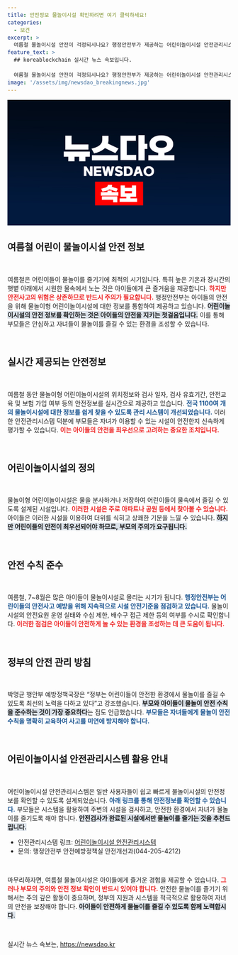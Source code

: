 ```yaml
---
title: 안전정보 물놀이시설 확인하려면 여기 클릭하세요!
categories:
  - 보건
excerpt: >
  여름철 물놀이시설 안전이 걱정되시나요? 행정안전부가 제공하는 어린이놀이시설 안전관리시스템을 통해 전국 1100여 개 물놀이시설의 안전 정보를 실시간으로 확인해보세요! 지금 바로 안전한 물놀이를 즐길 준비를 하세요!
feature_text: >
  ## koreablockchain 실시간 뉴스 속보입니다.

  여름철 물놀이시설 안전이 걱정되시나요? 행정안전부가 제공하는 어린이놀이시설 안전관리시스템을 통해 전국 1100여 개 물놀이시설의 안전 정보를 실시간으로 확인해보세요! 지금 바로 안전한 물놀이를 즐길 준비를 하세요!
image: '/assets/img/newsdao_breakingnews.jpg'
---
```


<p><img src="/assets/img/newsdao_breakingnews.jpg" alt="koreablockchain 속보" /></p>

<h2 data-ke-size="size26">여름철 어린이 물놀이시설 안전 정보</h2>

<p data-ke-size="size16">&nbsp;</p>

<p>여름철은 어린이들이 물놀이를 즐기기에 최적의 시기입니다. 특히 높은 기온과 장시간의 햇볕 아래에서 시원한 물속에서 노는 것은 아이들에게 큰 즐거움을 제공합니다. <b><span style="color: #ee2323;">하지만 안전사고의 위험은 상존하므로 반드시 주의가 필요합니다.</span></b> 행정안전부는 아이들의 안전을 위해 물놀이형 어린이놀이시설에 대한 정보를 통합하여 제공하고 있습니다. <b><span style="background-color: #21538527;">어린이놀이시설의 안전 정보를 확인하는 것은 아이들의 안전을 지키는 첫걸음입니다.</span></b> 이를 통해 부모들은 안심하고 자녀들이 물놀이를 즐길 수 있는 환경을 조성할 수 있습니다. </p>

<p data-ke-size="size16">&nbsp;</p>

<h2 data-ke-size="size26">실시간 제공되는 안전정보</h2>

<p data-ke-size="size16">&nbsp;</p>

<p>여름철 동안 물놀이형 어린이놀이시설의 위치정보와 검사 일자, 검사 유효기간, 안전교육 및 보험 가입 여부 등의 안전정보를 실시간으로 제공하고 있습니다. <b><span style="color: #1a5490;">전국 1100여 개의 물놀이시설에 대한 정보를 쉽게 찾을 수 있도록 관리 시스템이 개선되었습니다.</span></b> 이러한 안전관리시스템 덕분에 부모들은 자녀가 이용할 수 있는 시설이 안전한지 신속하게 평가할 수 있습니다. <b><span style="color: #ee2323;">이는 아이들의 안전을 최우선으로 고려하는 중요한 조치입니다.</span></b></p>

<p data-ke-size="size16">&nbsp;</p>

<h2 data-ke-size="size26">어린이놀이시설의 정의</h2>

<p data-ke-size="size16">&nbsp;</p>

<p>물놀이형 어린이놀이시설은 물을 분사하거나 저장하여 어린이들이 물속에서 즐길 수 있도록 설계된 시설입니다. <b><span style="color: #ee2323;">이러한 시설은 주로 아파트나 공원 등에서 찾아볼 수 있습니다.</span></b> 아이들은 이러한 시설을 이용하여 더위를 식히고 상쾌한 기분을 느낄 수 있습니다. <b><span style="background-color: #21538527;">하지만 어린이들의 안전이 최우선되어야 하므로, 부모의 주의가 요구됩니다.</span></b></p>

<p data-ke-size="size16">&nbsp;</p>

<h2 data-ke-size="size26">안전 수칙 준수</h2>

<p data-ke-size="size16">&nbsp;</p>

<p>여름철, 7~8월은 많은 아이들이 물놀이시설로 몰리는 시기가 됩니다. <b><span style="color: #1a5490;">행정안전부는 어린이들의 안전사고 예방을 위해 지속적으로 시설 안전기준을 점검하고 있습니다.</span></b> 물놀이시설의 안전요원 운영 실태와 수심 제한, 배수구 접근 제한 등의 여부를 수시로 확인합니다. <b><span style="color: #ee2323;">이러한 점검은 아이들이 안전하게 놀 수 있는 환경을 조성하는 데 큰 도움이 됩니다.</span></b></p>

<p data-ke-size="size16">&nbsp;</p>

<h2 data-ke-size="size26">정부의 안전 관리 방침</h2>

<p data-ke-size="size16">&nbsp;</p>

<p>박명균 행안부 예방정책국장은 “정부는 어린이들이 안전한 환경에서 물놀이를 즐길 수 있도록 최선의 노력을 다하고 있다”고 강조했습니다. <b><span style="background-color: #21538527;">부모와 아이들이 물놀이 안전 수칙을 준수하는 것이 가장 중요하다</span></b>는 점도 언급했습니다. <b><span style="color: #1a5490;">부모들은 자녀들에게 물놀이 안전 수칙을 명확히 교육하여 사고를 미연에 방지해야 합니다.</span></b></p>

<p data-ke-size="size16">&nbsp;</p>

<h2 data-ke-size="size26">어린이놀이시설 안전관리시스템 활용 안내</h2>

<p data-ke-size="size16">&nbsp;</p>

<p>어린이놀이시설 안전관리시스템은 일반 사용자들이 쉽고 빠르게 물놀이시설의 안전정보를 확인할 수 있도록 설계되었습니다. <b><span style="color: #1a5490;">아래 링크를 통해 안전정보를 확인할 수 있습니다.</span></b> 부모들은 시스템을 활용하여 주변의 시설을 검사하고, 안전한 환경에서 자녀가 물놀이를 즐기도록 해야 합니다. <b><span style="background-color: #21538527;">안전검사가 완료된 시설에서만 물놀이를 즐기는 것을 추천드립니다.</span></b> </p>

<ul>
    <li>안전관리시스템 링크: <a href="https://www.cpf.go.kr/cpf">어린이놀이시설 안전관리시스템</a></li>
    <li>문의: 행정안전부 안전예방정책실 안전개선과(044-205-4212)</li>
</ul>

<p data-ke-size="size16">&nbsp;</p>

<p>마무리하자면, 여름철 물놀이시설은 아이들에게 즐거운 경험을 제공할 수 있습니다. <b><span style="color: #ee2323;">그러나 부모의 주의와 안전 정보 확인이 반드시 있어야 합니다.</span></b> 안전한 물놀이를 즐기기 위해서는 주의 깊은 활동이 중요하며, 정부의 지원과 시스템을 적극적으로 활용하여 자녀의 안전을 보장해야 합니다. <b><span style="background-color: #21538527;">아이들이 안전하게 물놀이를 즐길 수 있도록 함께 노력합시다.</span></b> </p>

<p data-ke-size="size16">&nbsp;</p>
실시간 뉴스 속보는, <a href="https://newsdao.kr" rel="dofollow">https://newsdao.kr</a>


